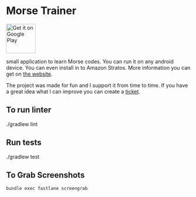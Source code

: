 # Morse Trainer

[<img src="https://play.google.com/intl/en_us/badges/images/generic/en-play-badge.png"
alt="Get it on Google Play"
height="80">](https://play.google.com/store/apps/details?id=com.maxistar.morsetrainer)

small application to learn Morse codes. You can run it on any android device. 
You can even install in to Amazon Stratos.
More information you can get on [the website](https://morse.maxistar.me/).

The project was made for fun and I support it from time to time. If you have a great idea what I can improve you can create a [ticket](https://github.com/maxistar/morsetrainer/issues).


## To run linter

./gradlew lint

## Run tests

./gradlew test

## To Grab Screenshots

`bundle exec fastlane screengrab`
